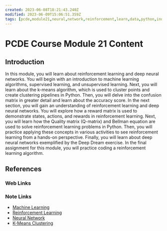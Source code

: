 ```yaml
---
created: 2023-06-08T18:21:43.240Z
modified: 2023-06-09T15:06:51.359Z
tags: [pcde,module21,neural,network,reinforcement,learn,data,python,index]
---
```

# PCDE Course Module 21 Content

## Introduction

In this module,
you will learn about reinforcement learning and deep neural networks.
You will begin with an introduction to machine learning algorithms,
supervised learning, and unsupervised learning.
Next, you will learn about the k-means algorithm,
which is used to cluster points and create clustering pipelines in Python.
Then, you will delve into the confusion matrix in greater detail and
learn about the accuracy score.
In the next section,
you will gain an understanding of reinforcement learning and deep neural networks.
You will explore how a reward matrix is used to demonstrate states, actions,
and rewards in reinforcement learning.
Next, you will learn how the Quality matrix (Q-matrix) and
Bellman equation are used to solve reinforcement learning problems in Python.
Then, you will practice applying these concepts in various activities to
see reinforcement learning from a hands-on perspective.
Finally,
you will learn about deep neural networks exemplified by the Deep Dream exercise.
In the final assignment for this module,
you will practice coding a reinforcement learning algorithm.

## References

### Web Links

<!-- Hidden References -->

### Note Links

* [Machine Learning][-ml]
* [Reinforcement Learning][-rl]
* [Neural Network][-nn]
* [K-Means Clustering][-kmean]

<!-- Hidden References -->
[-ml]: machine-learning.md "Machine Learning"
[-rl]: reinforcement-learning.md "Reinforcement Learning"
[-nn]: neural-network.md "Neural Network"
[-kmean]: k-means-cluster.md "K-Means Clustering"
